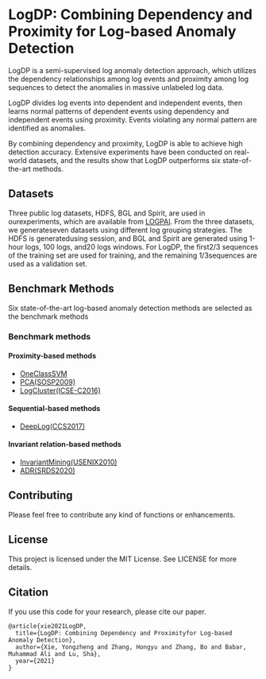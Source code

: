 # LogDP: Combining Dependency and Proximity for Log-based Anomaly Detection
LogDP is a semi-supervised log anomaly detection approach, which utilizes the dependency relationships among log events and proximity among log sequences to detect the anomalies in massive unlabeled log data. 

LogDP divides log events into dependent and independent events, then learns normal patterns of dependent events using dependency and independent events using proximity. Events violating any normal pattern are identified as anomalies. 

By combining dependency and proximity, LogDP is able to achieve high detection accuracy. Extensive experiments have been conducted on real-world datasets, and the results show that LogDP outperforms six state-of-the-art methods.

## Datasets

Three public log datasets, HDFS, BGL and Spirit, are used in ourexperiments, which are available from [LOGPAI](https://github.com/logpai). From the three datasets, we generateseven datasets using different log grouping strategies. The HDFS is generatedusing session, and BGL and Spirit are generated using 1-hour logs, 100 logs, and20 logs windows. For LogDP, the first2/3 sequences of the training set are used for training, and the remaining 1/3sequences are used as a validation set.

## Benchmark Methods

Six state-of-the-art log-based anomaly detection methods  are  selected  as  the  benchmark  methods

### Benchmark methods
#### Proximity-based methods
+ [OneClassSVM](https://direct.mit.edu/neco/article-abstract/13/7/1443/6529)
+ [PCA(SOSP2009)](https://dl.acm.org/doi/abs/10.1145/1629575.1629587)
+ [LogCluster(ICSE-C2016)](https://ieeexplore.ieee.org/abstract/document/7883294)
#### Sequential-based methods
+ [DeepLog(CCS2017)](https://dl.acm.org/doi/abs/10.1145/3133956.3134015)
#### Invariant relation-based methods
+ [InvariantMining(USENIX2010)](https://www.usenix.org/event/atc10/tech/full_papers/Lou.pdf)
+ [ADR(SRDS2020)](https://ieeexplore.ieee.org/abstract/document/9252062)


## Contributing
Please feel free to contribute any kind of functions or enhancements.

## License
This project is licensed under the MIT License. See LICENSE for more details.


## Citation
If you use this code for your research, please cite our paper.
```
@article{xie2021LogDP,
  title={LogDP: Combining Dependency and Proximityfor Log-based Anomaly Detection},
  author={Xie, Yongzheng and Zhang, Hongyu and Zhang, Bo and Babar, Muhammad Ali and Lu, Sha},
  year={2021}
}
```
